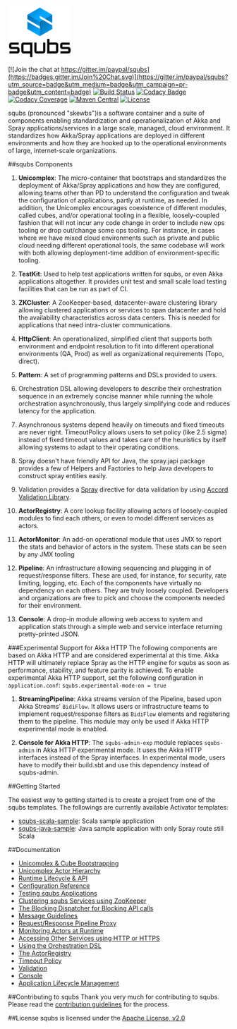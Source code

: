 ![image](docs/img/squbs-logo-transparent.png)

[![Join the chat at https://gitter.im/paypal/squbs](https://badges.gitter.im/Join%20Chat.svg)](https://gitter.im/paypal/squbs?utm_source=badge&utm_medium=badge&utm_campaign=pr-badge&utm_content=badge)
[![Build Status](https://travis-ci.org/paypal/squbs.svg?branch=master)](https://travis-ci.org/paypal/squbs)
[![Codacy Badge](https://api.codacy.com/project/badge/57368c396cb649c590e4ba678675e55c)](https://www.codacy.com/app/akara-sucharitakul/squbs)
[![Codacy Coverage](https://api.codacy.com/project/badge/coverage/57368c396cb649c590e4ba678675e55c)](https://www.codacy.com/app/akara-sucharitakul/squbs)
[![Maven Central](https://maven-badges.herokuapp.com/maven-central/org.squbs/squbs-unicomplex_2.11/badge.svg?style=flat)](http://search.maven.org/#search|ga|1|g:org.squbs)
[![License](http://img.shields.io/:license-Apache%202-red.svg)](http://www.apache.org/licenses/LICENSE-2.0.txt)

squbs (pronounced "skewbs")is a software container and a suite of components enabling standardization and operationalization of Akka and Spray applications/services in a large scale, managed, cloud environment. It standardizes how Akka/Spray applications are deployed in different environments and how they are hooked up to the operational environments of large, internet-scale organizations.

##squbs Components

1. **Unicomplex**: The micro-container that bootstraps and standardizes the deployment of Akka/Spray applications and how they are configured, allowing teams other than PD to understand the configuration and tweak the configuration of applications, partly at runtime, as needed. In addition, the Unicomplex encourages coexistence of different modules, called cubes, and/or operational tooling in a flexible, loosely-coupled fashion that will not incur any code change in order to include new ops tooling or drop out/change some ops tooling. For instance, in cases where we have mixed cloud environments such as private and public cloud needing different operational tools, the same codebase will work with both allowing deployment-time addition of environment-specific tooling.

2. **TestKit**: Used to help test applications written for squbs, or even Akka applications altogether. It provides unit test and small scale load testing facilities that can be run as part of CI.

3. **ZKCluster**: A ZooKeeper-based, datacenter-aware clustering library allowing clustered applications or services to span datacenter and hold the availability characteristics across data centers. This is needed for applications that need intra-cluster communications.

4. **HttpClient**: An operationalized, simplified client that supports both environment and endpoint resolution to fit into different operational environments (QA, Prod) as well as organizational requirements (Topo, direct).

5. **Pattern**: A set of programming patterns and DSLs provided to users. 
  1. Orchestration DSL allowing developers to describe their orchestration sequence in an extremely concise manner while running the whole orchestration asynchronously, thus largely simplifying code and reduces latency for the application.
  2. Asynchronous systems depend heavily on timeouts and fixed timeouts are never right. TimeoutPolicy allows users to set policy (like 2.5 sigma) instead of fixed timeout values and takes care of the heuristics by itself allowing systems to adapt to their operating conditions.
  3. Spray doesn't have friendly API for Java, the spray.japi package provides a few of Helpers and Factories to help Java developers to construct spray entities easily.
  4. Validation provides a [Spray](http://spray.io) directive for data validation by using [Accord Validation Library](http://wix.github.io/accord/).

6. **ActorRegistry**: A core lookup facility allowing actors of loosely-coupled modules to find each others, or even to model different services as actors.

7. **ActorMonitor**: An add-on operational module that uses JMX to report the stats and behavior of actors in the system. These stats can be seen by any JMX tooling

8. **Pipeline**: An infrastructure allowing sequencing and plugging in of request/response filters. These are used, for instance, for security, rate limiting, logging, etc.
Each of the components have virtually no dependency on each others. They are truly loosely coupled. Developers and organizations are free to pick and choose the components needed for their environment.

9. **Console**: A drop-in module allowing web access to system and application stats through a simple web and service interface returning pretty-printed JSON.

###Experimental Support for Akka HTTP
The following components are based on Akka HTTP and are considered experimental at this time. Akka HTTP will ultimately replace Spray as the HTTP engine for squbs as soon as performance, stability, and feature parity is achieved. To enable experimental Akka HTTP support, set the following configuration in `application.conf`: `squbs.experimental-mode-on = true`

1. **StreamingPipeline**: Akka streams version of the Pipeline, based upon Akka Streams' `BidiFlow`. It allows users or infrastructure teams to implement request/response filters as `BidiFlow` elements and registering them to the pipeline. This module may only be used if Akka HTTP experimental mode is enabled.

2. **Console for Akka HTTP**: The `squbs-admin-exp` module replaces `squbs-admin` in Akka HTTP experimental mode. It uses the Akka HTTP interfaces instead of the Spray interfaces. In experimental mode, users have to modify their build.sbt and use this dependency instead of squbs-admin.

##Getting Started

The easiest way to getting started is to create a project from one of the squbs templates. The followings are currently available Activator templates:

* [squbs-scala-sample](https://www.lightbend.com/activator/template/squbs-scala-sample): Scala sample application
* [squbs-java-sample](https://www.lightbend.com/activator/template/squbs-java-sample): Java sample application with only Spray route still Scala



##Documentation
* [Unicomplex & Cube Bootstrapping](docs/bootstrap.md)
* [Unicomplex Actor Hierarchy](docs/actor-hierarchy.md)
* [Runtime Lifecycle & API](docs/lifecycle.md)
* [Configuration Reference](docs/configuration.md)
* [Testing squbs Applications](docs/testing.md)
* [Clustering squbs Services using ZooKeeper](docs/zkcluster.md)
* [The Blocking Dispatcher for Blocking API calls](docs/blocking-dispatcher.md)
* [Message Guidelines](docs/messages.md)
* [Request/Response Pipeline Proxy](docs/pipeline.md)
* [Monitoring Actors at Runtime](docs/monitor.md)
* [Accessing Other Services using HTTP or HTTPS](docs/httpclient.md)
* [Using the Orchestration DSL](docs/orchestration_dsl.md)
* [The ActorRegistry](docs/registry.md)
* [Timeout Policy](docs/timeoutpolicy.md)
* [Validation](docs/validation.md)
* [Console](docs/console.md)
* [Application Lifecycle Management](docs/packaging.md)

##Contributing to squbs
Thank you very much for contributing to squbs. Please read the [contribution guidelines](CONTRIBUTING.md) for the process.

##License
squbs is licensed under the [Apache License, v2.0](LICENSE.txt)
